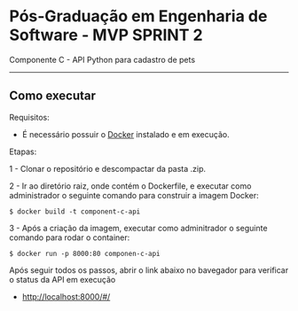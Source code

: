 # Pós-Graduação em Engenharia de Software - MVP SPRINT 2 

Componente C - API Python para cadastro de pets

---
## Como executar 

Requisitos:
- É necessário possuir o [Docker](https://docs.docker.com/engine/install/) instalado e em execução.

Etapas:


1 - Clonar o repositório e descompactar da pasta .zip.

2 - Ir ao diretório raiz, onde contém o Dockerfile, e executar como administrador o seguinte comando para construir a imagem Docker:
```
$ docker build -t component-c-api
```

3 - Após a criação da imagem, executar como adminitrador o seguinte comando para rodar o container:
```
$ docker run -p 8000:80 componen-c-api
```

Após seguir todos os passos, abrir o link abaixo no bavegador para verificar o status da API em execução
- [http://localhost:8000/#/](http://localhost:8000/#/)


